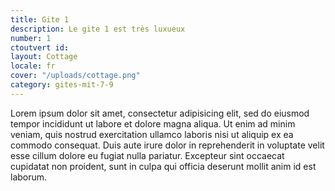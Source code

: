 ```yaml
---
title: Gite 1
description: Le gite 1 est très luxueux
number: 1
ctoutvert id:
layout: Cottage
locale: fr
cover: "/uploads/cottage.png"
category: gites-mit-7-9
---
```


Lorem ipsum dolor sit amet, consectetur adipisicing elit, sed do eiusmod tempor incididunt ut labore et dolore magna aliqua. Ut enim ad minim veniam, quis nostrud exercitation ullamco laboris nisi ut aliquip ex ea commodo consequat. Duis aute irure dolor in reprehenderit in voluptate velit esse cillum dolore eu fugiat nulla pariatur. Excepteur sint occaecat cupidatat non proident, sunt in culpa qui officia deserunt mollit anim id est laborum.
